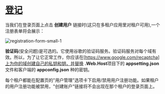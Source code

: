 # [登记](https://docs.aspnetzero.com/en/aspnet-core-angular/latest/Features-Angular-Sign-Up)

当我们在登录页面上点击 **创建用户** 链接时(这只在多租户应用里对租户可用),一个注册表单将会展示：

![registration-form-small-1](/images/aspnetzero/registration-form-small-1.png)

**验证码**(安全问题)是可选的。它使用谷歌的验证码服务。验证码服务对每个域有效。所以，为了让它正常工作，你应该在[https://www.google.com/recaptcha]上为你的域创建自己的私钥和钥，并替换 **.Web.Host**项目下的 **appsetting.json** 文件和客户端的 **appconfig.json** 种的密钥。

每个租户都能在配置页的"用户管理"选项卡下启用/禁用用户注册功能。如果租户的用户注册功能被禁用，"创建账户"链接将不会出现在那个租户的登录页面上。
